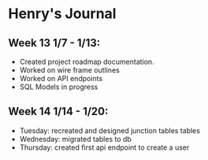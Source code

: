 # Henry's Journal

## Week 13 1/7 - 1/13:

- Created project roadmap documentation.
- Worked on wire frame outlines
- Worked on API endpoints
- SQL Models in progress

## Week 14 1/14 - 1/20:

- Tuesday: recreated and designed junction tables tables
- Wednesday: migrated tables to db
- Thursday: created first api endpoint to create a user
